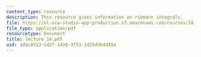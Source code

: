 ```yaml
---
content_type: resource
description: This resource gives information on riemann integrals.
file: https://ol-ocw-studio-app-production.s3.amazonaws.com/courses/18-01-single-variable-calculus-fall-2005/1dac4513cd2f14a03f531d25ddb4d49a_lecture_14.pdf
file_type: application/pdf
resourcetype: Document
title: lecture_14.pdf
uid: 1dac4513-cd2f-14a0-3f53-1d25ddb4d49a
---
```

